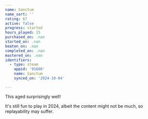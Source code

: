 ```yaml
---
name: Sanctum
name_sort: ''
rating: 67
active: false
progress: started
hours_played: 15
purchased_on: .nan
started_on: .nan
beaten_on: .nan
completed_on: .nan
mastered_on: .nan
identifiers:
  - type: steam
    appid: '91600'
    name: Sanctum
    synced_on: '2024-10-04'

---
```

This aged surprisingly well!

It's still fun to play in 2024, albeit the content might not be much, so replayability may suffer.
